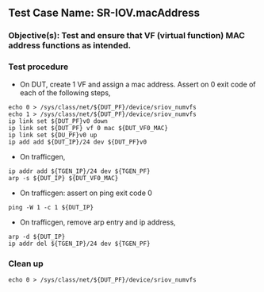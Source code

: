 
## Test Case Name: SR-IOV.macAddress

### Objective(s): Test and ensure that VF (virtual function) MAC address functions as intended.

### Test procedure

* On DUT, create 1 VF and assign a mac address. Assert on 0 exit code of each of the following steps,
```
echo 0 > /sys/class/net/${DUT_PF}/device/sriov_numvfs
echo 1 > /sys/class/net/${DUT_PF}/device/sriov_numvfs
ip link set ${DUT_PF}v0 down
ip link set ${DUT_PF} vf 0 mac ${DUT_VF0_MAC}
ip link set ${DU_PF}v0 up
ip add add ${DUT_IP}/24 dev ${DUT_PF}v0
```

* On trafficgen,
```
ip addr add ${TGEN_IP}/24 dev ${TGEN_PF}
arp -s ${DUT_IP} ${DUT_VF0_MAC}
```

* On trafficgen: assert on ping exit code 0
```
ping -W 1 -c 1 ${DUT_IP}
```

* On trafficgen, remove arp entry and ip address,
```
arp -d ${DUT_IP}
ip addr del ${TGEN_IP}/24 dev ${TGEN_PF}
```

### Clean up
```
echo 0 > /sys/class/net/${DUT_PF}/device/sriov_numvfs
```
